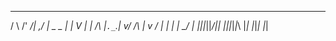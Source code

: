 
  __    __  ___  __  ___ _____ _ __ __  
 /  \ /' _/| _,\/  \| _ \_   _| |  V  | 
| /\ |`._`.| v_/ /\ | v / | | | | \_/ | 
|_||_||___/|_| |_||_|_|_\ |_| |_|_| |_| 
